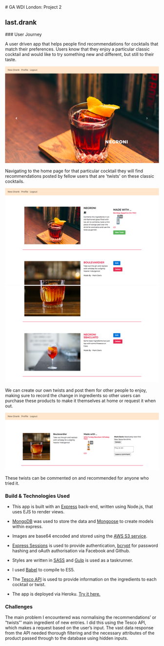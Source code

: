 # GA WDI London: Project 2

## last.drank

### User Journey

A user driven app that helps people find recommendations for cocktails that match their preferences. Users know that they enjoy a particular classic cocktail and would like to try something new and different, but still to their taste.

![Splash Cocktail Page](./src/assets/images/newdrank.png "Cocktail Splash Page")

Navigating to the home page for that particular cocktail they will find recommendations posted by fellow users that are 'twists' on these classic cocktails.

![Cocktail Home Pages](./src/assets/images/cocktailhome1.png "Classic Cocktail Home (1)")
![Cocktail Home Pages](./src/assets/images/cocktailhome2.png "Classic Cocktail Home (2)")

We can create our own twists and post them for other people to enjoy, making sure to record the change in ingredients so other users can purchase these products to make it themselves at home or request it when out.

![Twist Home Pages](./src/assets/images/twisthome.png "Classic Cocktail Home (2)")

These twists can be commented on and recommended for anyone who tried it.

### Build & Technologies Used

- This app is built with an [Express](https://github.com/expressjs/express) back-end, written using Node.js, that uses EJS to render views.

- [MongoDB](https://docs.mongodb.com) was used to store the data and [Mongoose](http://mongoosejs.com) to create models within express.

- Images are base64 encoded and stored using the [AWS S3 service](https://aws.amazon.com/s3).

- [Express Sessions](https://www.npmjs.com/package/express-sessions) is used to provide authentication, [bcrypt](https://www.npmjs.com/package/bcrypt) for password hashing and oAuth authorisation via Facebook and Github.

- Styles are written in [SASS](http://sass-lang.com/documentation/file.SASS_REFERENCE.html) and [Gulp](https://github.com/gulpjs/gulp/blob/master/docs/API.md) is used as a taskrunner.

- I used [Babel](https://babeljs.io) to compile to ES5.

- The [Tesco API](https://devportal.tescolabs.com/) is used to provide information on the ingredients to each cocktail or twist.

* The app is deployed via Heroku. [Try it here.](https://last-drank.herokuapp.com/)

### Challenges

The main problem I encountered was normalising the recommendations’ or “twists”’ main ingredient of new entries. I did this using the Tesco API, which makes a request based on the user’s input. The vast data response from the API needed thorough filtering and the necessary attributes of the product passed through to the database using hidden inputs.

